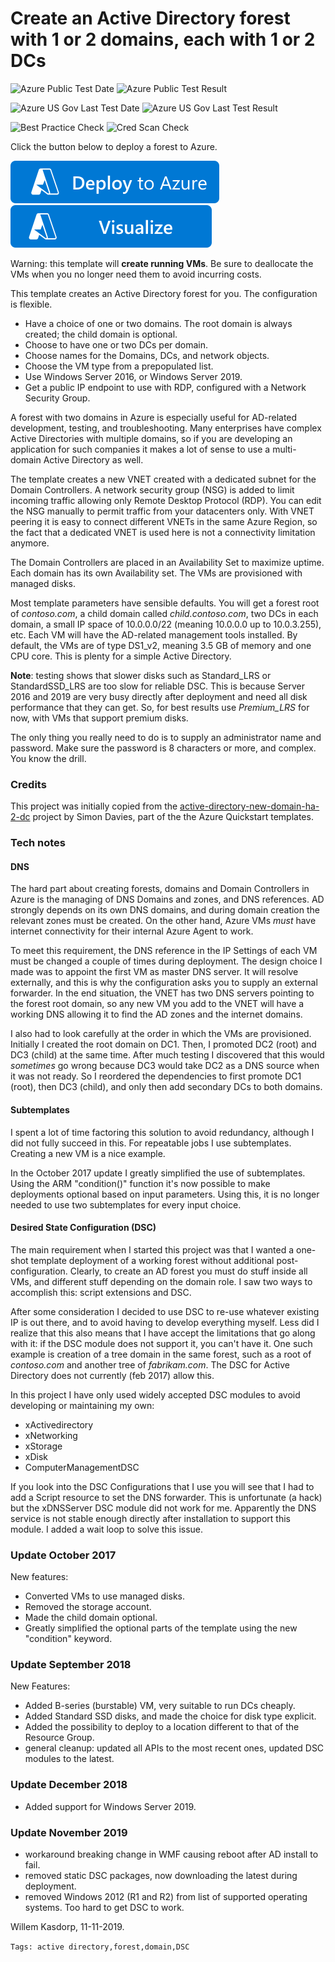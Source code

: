 # Create an Active Directory forest with 1 or 2 domains, each with 1 or 2 DCs

![Azure Public Test Date](https://azurequickstartsservice.blob.core.windows.net/badges/application-workloads/active-directory/create-ad-forest-with-subdomain/PublicLastTestDate.svg)
![Azure Public Test Result](https://azurequickstartsservice.blob.core.windows.net/badges/application-workloads/active-directory/create-ad-forest-with-subdomain/PublicDeployment.svg)

![Azure US Gov Last Test Date](https://azurequickstartsservice.blob.core.windows.net/badges/application-workloads/active-directory/create-ad-forest-with-subdomain/FairfaxLastTestDate.svg)
![Azure US Gov Last Test Result](https://azurequickstartsservice.blob.core.windows.net/badges/application-workloads/active-directory/create-ad-forest-with-subdomain/FairfaxDeployment.svg)

![Best Practice Check](https://azurequickstartsservice.blob.core.windows.net/badges/application-workloads/active-directory/create-ad-forest-with-subdomain/BestPracticeResult.svg)
![Cred Scan Check](https://azurequickstartsservice.blob.core.windows.net/badges/application-workloads/active-directory/create-ad-forest-with-subdomain/CredScanResult.svg)

Click the button below to deploy a forest to Azure. 

[![Deploy To Azure](https://raw.githubusercontent.com/Azure/azure-quickstart-templates/master/1-CONTRIBUTION-GUIDE/images/deploytoazure.svg?sanitize=true)](https://portal.azure.com/#create/Microsoft.Template/uri/https%3A%2F%2Fraw.githubusercontent.com%2Fgkm2021%2FAzureARMTemplates%2Fmain%2Fcreate-ad-forest-with-subdomain%2Fazuredeploy.json)
[![Visualize](https://raw.githubusercontent.com/Azure/azure-quickstart-templates/master/1-CONTRIBUTION-GUIDE/images/visualizebutton.svg?sanitize=true)](http://armviz.io/#/?load=https%3A%2F%2Fraw.githubusercontent.com%2Fgkm2021%2FAzureARMTemplates%2Fmain%2Fcreate-ad-forest-with-subdomain%2Fazuredeploy.json)


Warning: this template will **create running VMs**. 
Be sure to deallocate the VMs when you no longer need them
to avoid incurring costs.

This template creates an Active Directory forest for you. The configuration
is flexible. 

* Have a choice of one or two domains. The root domain is always created; the child domain is optional. 
* Choose to have one or two DCs per domain.
* Choose names for the Domains, DCs, and network objects.  
* Choose the VM type from a prepopulated list. 
* Use Windows Server 2016, or Windows Server 2019.
* Get a public IP endpoint to use with RDP, configured with a Network Security Group.

A forest with two domains in Azure is especially useful for AD-related 
development, testing, and troubleshooting. Many enterprises have complex 
Active Directories with multiple domains, so if you are developing an 
application for such companies it makes a lot of sense to use a 
multi-domain Active Directory as well. 

The template creates a new VNET created with a dedicated subnet for the 
Domain Controllers. A network security group (NSG) is added to limit 
incoming traffic allowing only Remote Desktop Protocol (RDP). You can 
edit the NSG manually to permit traffic from your datacenters only. With 
VNET peering it is easy to connect different VNETs in the same Azure 
Region, so the fact that a dedicated VNET is used here is not a 
connectivity limitation anymore.

The Domain Controllers are placed in an Availability Set to maximize 
uptime. Each domain has its own Availability set. 
The VMs are provisioned with managed disks. 

Most template parameters have sensible defaults. You will get a forest 
root of _contoso.com_, a child domain called _child.contoso.com_, two 
DCs in each domain, a small IP space of 10.0.0.0/22 (meaning 10.0.0.0 up 
to 10.0.3.255), etc. Each VM will have the AD-related management tools installed.
By default, the VMs are of type DS1_v2, meaning 3.5 GB of 
memory and one CPU core. This is plenty for a simple Active 
Directory. 

**Note**: testing shows that slower disks such as Standard_LRS or StandardSSD_LRS are too slow for reliable DSC. This is because Server 2016 and 2019 are very busy directly after deployment
and need all disk performance that they can get. So, for best results use _Premium_LRS_ for now, with VMs that
support premium disks.

The only thing you really need to do is to supply an administrator name and 
password. Make sure the password is 8 characters or more, and complex. You know 
the drill. 

### Credits

This project was initially copied from the
[active-directory-new-domain-ha-2-dc](https://github.com/Azure/azure-quickstart-templates/tree/master/active-directory-new-domain-ha-2-dc)
project by Simon Davies, part of the the Azure Quickstart templates.

### Tech notes
#### DNS
The hard part about creating forests, domains and Domain Controllers in 
Azure is the managing of DNS Domains and zones, and DNS references. AD strongly depends on 
its own DNS domains, and during domain creation the relevant zones must 
be created. On the other hand, Azure VMs _must_ have internet 
connectivity for their internal Azure Agent to work. 

To meet this requirement, the DNS reference in the IP Settings of each 
VM must be changed a couple of times during deployment. The design 
choice I made was to appoint the first VM as master DNS server. It will resolve 
externally, and this is why the configuration asks you to supply an 
external forwarder. In the end situation, the VNET has two DNS servers 
pointing to the forest root domain, so any new VM you add to the VNET 
will have a working DNS allowing it to find the AD zones and the 
internet domains. 

I also had to look carefully at the order in which the VMs are provisioned.
Initially I created the root domain on DC1. Then, I promoted DC2 (root)
and DC3 (child) at the same time. After much testing I discovered that this
would _sometimes_ go wrong because DC3 would take DC2 as a DNS source
when it was not ready. So I reordered the dependencies to first promote
 DC1 (root), then DC3 (child), and only then add secondary DCs to both domains. 

#### Subtemplates

I spent a lot of time factoring this solution to avoid redundancy, 
although I did not fully succeed in this. For repeatable jobs I use 
subtemplates. Creating a new VM is a nice example. 

In the October 2017 update I greatly simplified the use
of subtemplates. Using the ARM "condition()" function it's now
possible to make deployments optional based on input parameters. 
Using this, it is no longer needed to use two subtemplates for every 
input choice.

#### Desired State Configuration (DSC)

The main requirement when I started this project was that I wanted a 
one-shot template deployment of a working forest without additional 
post-configuration. Clearly, to create an AD forest you must do stuff 
inside all VMs, and different stuff depending on the domain role. I saw 
two ways to accomplish this: script extensions and DSC. 

After some consideration I decided to use DSC to re-use whatever 
existing IP is out there, and to avoid having to develop everything 
myself. Less did I realize that this also means that I have accept the 
limitations that go along with it: if the DSC module does not support 
it, you can't have it. One such example is creation of a tree domain in 
the same forest, such as a root of _contoso.com_ and another tree of 
_fabrikam.com_. The DSC for Active Directory does not currently (feb 2017)
allow this. 

In this project I have only used widely accepted DSC modules to avoid 
developing or maintaining my own: 

* xActivedirectory
* xNetworking
* xStorage
* xDisk
* ComputerManagementDSC

If you look into the DSC Configurations that I use you will see that I 
had to add a Script resource to set the DNS forwarder. This is 
unfortunate (a hack) but the xDNSServer DSC module did not work for me. 
Apparently the DNS service is not stable enough directly after 
installation to support this module. I added a wait loop to solve this 
issue. 

### Update October 2017

New features:

* Converted VMs to use managed disks.
* Removed the storage account.
* Made the child domain optional.
* Greatly simplified the optional parts of the template using the new "condition" keyword.

### Update September 2018

New Features:

* Added B-series (burstable) VM, very suitable to run DCs cheaply. 
* Added Standard SSD disks, and made the choice for disk type explicit. 
* Added the possibility to deploy to a location different to that of the Resource Group.
* general cleanup: updated all APIs to the most recent ones, updated DSC modules to the latest.

### Update December 2018

* Added support for Windows Server 2019.

### Update November 2019

* workaround breaking change in WMF causing reboot after AD install to fail.
* removed static DSC packages, now downloading the latest during deployment.
* removed Windows 2012 (R1 and R2) from list of supported operating systems. Too hard to get DSC to work.

Willem Kasdorp, 11-11-2019.

`Tags: active directory,forest,domain,DSC`
